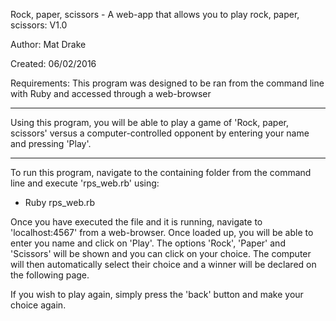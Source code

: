 Rock, paper, scissors - A web-app that allows you to play rock, paper, scissors: V1.0

Author: Mat Drake

Created: 06/02/2016

Requirements: This program was designed to be ran from the command line with Ruby and accessed through a web-browser

--------------------------

Using this program, you will be able to play a game of 'Rock, paper, scissors' versus a computer-controlled opponent by entering your name and pressing 'Play'.

--------------------------

To run this program, navigate to the containing folder from the command line and execute 'rps_web.rb' using:

 - Ruby rps_web.rb

Once you have executed the file and it is running, navigate to 'localhost:4567' from a web-browser. Once loaded up, you will be able to enter you name and click on 'Play'. The options 'Rock', 'Paper' and 'Scissors' will be shown and you can click on your choice. The computer will then automatically select their choice and a winner will be declared on the following page.

If you wish to play again, simply press the 'back' button and make your choice again.
